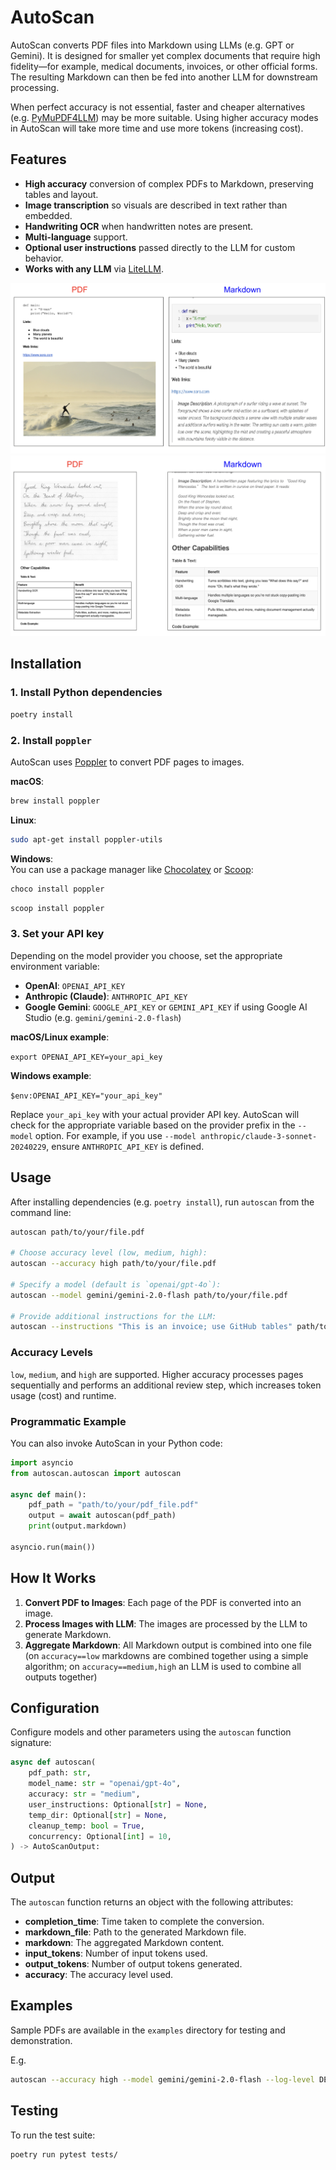 # AutoScan

AutoScan converts PDF files into Markdown using LLMs (e.g. GPT or Gemini). It is designed for smaller yet complex documents that require high fidelity—for example, medical documents, invoices, or other official forms. The resulting Markdown can then be fed into another LLM for downstream processing. 

When perfect accuracy is not essential, faster and cheaper alternatives (e.g. [PyMuPDF4LLM](https://pymupdf.readthedocs.io/en/latest/pymupdf4llm/)) may be more suitable. Using higher accuracy modes in AutoScan will take more time and use more tokens (increasing cost).

## Features

- **High accuracy** conversion of complex PDFs to Markdown, preserving tables and layout.
- **Image transcription** so visuals are described in text rather than embedded.
- **Handwriting OCR** when handwritten notes are present.
- **Multi-language** support.
- **Optional user instructions** passed directly to the LLM for custom behavior.
- **Works with any LLM** via [LiteLLM](https://github.com/BerriAI/litellm).

![Example 1](assets/pdf_to_md_eg_1.png)
![Example 2](assets/pdf_to_md_eg_2.png)

## Installation

### 1. Install Python dependencies

```bash
poetry install
```

### 2. Install `poppler`

AutoScan uses [Poppler](https://poppler.freedesktop.org/) to convert PDF pages to images.

**macOS**:

```sh
brew install poppler
```

**Linux**:

```sh
sudo apt-get install poppler-utils
```

**Windows**:  
You can use a package manager like [Chocolatey](https://chocolatey.org/) or [Scoop](https://scoop.sh/):


```sh
choco install poppler
``` 

```sh
scoop install poppler
```

### 3. Set your API key

Depending on the model provider you choose, set the appropriate environment variable:

- **OpenAI**: `OPENAI_API_KEY`
- **Anthropic (Claude)**: `ANTHROPIC_API_KEY`
- **Google Gemini**: `GOOGLE_API_KEY` or `GEMINI_API_KEY` if using Google AI Studio (e.g.   `gemini/gemini-2.0-flash`)

**macOS/Linux example**:

`export OPENAI_API_KEY=your_api_key`

**Windows example**:

`$env:OPENAI_API_KEY="your_api_key"`

Replace `your_api_key` with your actual provider API key.
AutoScan will check for the appropriate variable based on the
provider prefix in the `--model` option. For example, if you use
`--model anthropic/claude-3-sonnet-20240229`, ensure
`ANTHROPIC_API_KEY` is defined.

## **Usage**

After installing dependencies (e.g. `poetry install`), run `autoscan` from the command line:

```sh
autoscan path/to/your/file.pdf

# Choose accuracy level (low, medium, high):
autoscan --accuracy high path/to/your/file.pdf

# Specify a model (default is `openai/gpt-4o`):
autoscan --model gemini/gemini-2.0-flash path/to/your/file.pdf

# Provide additional instructions for the LLM:
autoscan --instructions "This is an invoice; use GitHub tables" path/to/your/file.pdf
```

### Accuracy Levels

`low`, `medium`, and `high` are supported. Higher accuracy processes pages sequentially and performs an additional review step, which increases token usage (cost) and runtime.

### Programmatic Example

You can also invoke AutoScan in your Python code:

```python
import asyncio
from autoscan.autoscan import autoscan

async def main():
    pdf_path = "path/to/your/pdf_file.pdf"
    output = await autoscan(pdf_path)
    print(output.markdown)

asyncio.run(main())
```

## How It Works

1. **Convert PDF to Images**: Each page of the PDF is converted into an image.
2. **Process Images with LLM**: The images are processed by the LLM to generate Markdown.
3. **Aggregate Markdown**: All Markdown output is combined into one file (on `accuracy==low` markdowns are combined together using a simple algorithm; on `accuracy==medium,high` an LLM is used to combine all outputs together)

## Configuration

Configure models and other parameters using the `autoscan` function signature:

```python
async def autoscan(
    pdf_path: str,
    model_name: str = "openai/gpt-4o",
    accuracy: str = "medium",
    user_instructions: Optional[str] = None,
    temp_dir: Optional[str] = None,
    cleanup_temp: bool = True,
    concurrency: Optional[int] = 10,
) -> AutoScanOutput:
```

## Output

The `autoscan` function returns an object with the following attributes:

* **completion_time**: Time taken to complete the conversion.  
* **markdown_file**: Path to the generated Markdown file.  
* **markdown**: The aggregated Markdown content.  
* **input_tokens**: Number of input tokens used.  
* **output_tokens**: Number of output tokens generated.  
* **accuracy**: The accuracy level used.

## Examples

Sample PDFs are available in the `examples` directory for testing and demonstration.

E.g. 

```sh
autoscan --accuracy high --model gemini/gemini-2.0-flash --log-level DEBUG ./examples/table.pdf
```

## Testing

To run the test suite:

```sh
poetry run pytest tests/
```